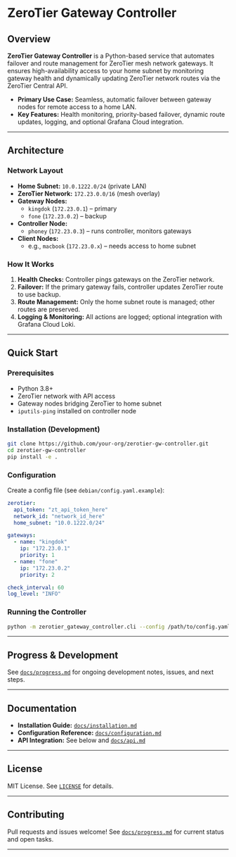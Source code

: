 # ZeroTier Gateway Controller

## Overview

**ZeroTier Gateway Controller** is a Python-based service that automates failover and route management for ZeroTier mesh network gateways. It ensures high-availability access to your home subnet by monitoring gateway health and dynamically updating ZeroTier network routes via the ZeroTier Central API.

- **Primary Use Case:** Seamless, automatic failover between gateway nodes for remote access to a home LAN.
- **Key Features:** Health monitoring, priority-based failover, dynamic route updates, logging, and optional Grafana Cloud integration.

---

## Architecture

### Network Layout

- **Home Subnet:** `10.0.1222.0/24` (private LAN)
- **ZeroTier Network:** `172.23.0.0/16` (mesh overlay)
- **Gateway Nodes:**  
  - `kingdok` (`172.23.0.1`) – primary  
  - `fone` (`172.23.0.2`) – backup
- **Controller Node:**  
  - `phoney` (`172.23.0.3`) – runs controller, monitors gateways
- **Client Nodes:**  
  - e.g., `macbook` (`172.23.0.x`) – needs access to home subnet

### How It Works

1. **Health Checks:** Controller pings gateways on the ZeroTier network.
2. **Failover:** If the primary gateway fails, controller updates ZeroTier route to use backup.
3. **Route Management:** Only the home subnet route is managed; other routes are preserved.
4. **Logging & Monitoring:** All actions are logged; optional integration with Grafana Cloud Loki.

---

## Quick Start

### Prerequisites

- Python 3.8+
- ZeroTier network with API access
- Gateway nodes bridging ZeroTier to home subnet
- `iputils-ping` installed on controller node

### Installation (Development)

```bash
git clone https://github.com/your-org/zerotier-gw-controller.git
cd zerotier-gw-controller
pip install -e .
```

### Configuration

Create a config file (see `debian/config.yaml.example`):

```yaml
zerotier:
  api_token: "zt_api_token_here"
  network_id: "network_id_here"
  home_subnet: "10.0.1222.0/24"

gateways:
  - name: "kingdok"
    ip: "172.23.0.1"
    priority: 1
  - name: "fone"
    ip: "172.23.0.2"
    priority: 2

check_interval: 60
log_level: "INFO"
```

### Running the Controller

```bash
python -m zerotier_gateway_controller.cli --config /path/to/config.yaml
```

---

## Progress & Development

See [`docs/progress.md`](docs/progress.md) for ongoing development notes, issues, and next steps.

---

## Documentation

- **Installation Guide:** [`docs/installation.md`](docs/installation.md)
- **Configuration Reference:** [`docs/configuration.md`](docs/configuration.md)
- **API Integration:** See below and [`docs/api.md`](docs/api.md)

---

## License

MIT License. See [`LICENSE`](LICENSE) for details.

---

## Contributing

Pull requests and issues welcome! See [`docs/progress.md`](docs/progress.md) for current status and open tasks.

---